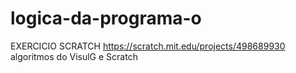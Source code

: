 # logica-da-programa-o
EXERCICIO SCRATCH https://scratch.mit.edu/projects/498689930
algoritmos do VisulG e Scratch
